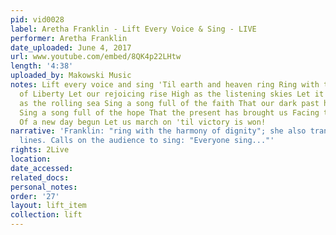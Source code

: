 ```yaml
---
pid: vid0028
label: Aretha Franklin - Lift Every Voice & Sing - LIVE
performer: Aretha Franklin
date_uploaded: June 4, 2017
url: www.youtube.com/embed/8QK4p22LHtw
length: '4:38'
uploaded_by: Makowski Music
notes: Lift every voice and sing 'Til earth and heaven ring Ring with the harmony
  of Liberty Let our rejoicing rise High as the listening skies Let it resound loud
  as the rolling sea Sing a song full of the faith That our dark past has taught us
  Sing a song full of the hope That the present has brought us Facing the rising sun
  Of a new day begun Let us march on 'til victory is won!
narrative: 'Franklin: "ring with the harmony of dignity"; she also transponses some
  lines. Calls on the audience to sing: "Everyone sing..."'
rights: 2Live
location: 
date_accessed: 
related_docs: 
personal_notes: 
order: '27'
layout: lift_item
collection: lift
---
```

